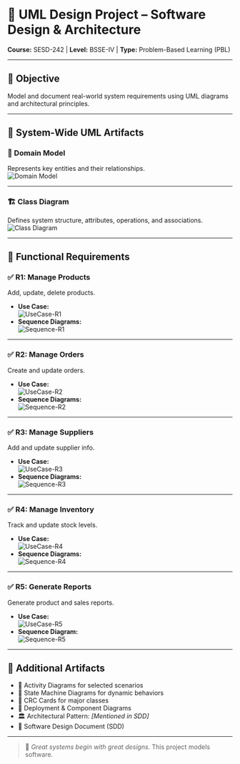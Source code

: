 # 🧠 UML Design Project – Software Design & Architecture  
**Course:** SESD-242 | **Level:** BSSE-IV | **Type:** Problem-Based Learning (PBL)

---

## 🎯 Objective  
Model and document real-world system requirements using UML diagrams and architectural principles.

---

## 🧩 System-Wide UML Artifacts

### 🧠 Domain Model
Represents key entities and their relationships.  
![Domain Model](./screenshots/Domain-Model.png)

---

### 🏗️ Class Diagram
Defines system structure, attributes, operations, and associations.  
![Class Diagram](./screenshots/ClassDiagram.PNG)

---

## 📌 Functional Requirements

### ✅ R1: Manage Products  
Add, update, delete products.  
- **Use Case:**  
  ![UseCase-R1](./screenshots/usecase-diagram-R1.PNG)  
- **Sequence Diagrams:**  
  ![Sequence-R1](./screenshots/sequence-diagram-R1.png)

---

### ✅ R2: Manage Orders  
Create and update orders.  
- **Use Case:**  
  ![UseCase-R2](./screenshots/usecase-diagram-R2.png)  
- **Sequence Diagrams:**  
  ![Sequence-R2](./screenshots/Sequence-diagram-R2.png)

---

### ✅ R3: Manage Suppliers  
Add and update supplier info.  
- **Use Case:**  
  ![UseCase-R3](./screenshots/usecase-diagram-R3.png)  
- **Sequence Diagrams:**  
  ![Sequence-R3](./screenshots/Sequence-diagram-R3.png)

---

### ✅ R4: Manage Inventory  
Track and update stock levels.  
- **Use Case:**  
  ![UseCase-R4](./screenshots/Usecase-diagram-R4.png)  
- **Sequence Diagrams:**  
  ![Sequence-R4](./screenshots/Sequence-diagram-R4.png)

---

### ✅ R5: Generate Reports  
Generate product and sales reports.  
- **Use Case:**  
  ![UseCase-R5](./screenshots/Usecase-diagram-R5.png)  
- **Sequence Diagram:**  
  ![Sequence-R5](./screenshots/Sequence-diagram-R5.PNG)

---

## 📘 Additional Artifacts

- 🔄 Activity Diagrams for selected scenarios  
- 🔘 State Machine Diagrams for dynamic behaviors  
- 📇 CRC Cards for major classes  
- 🧱 Deployment & Component Diagrams  
- 🏛️ Architectural Pattern: *[Mentioned in SDD]*  
- 📄 Software Design Document (SDD)

---

> 🚀 *Great systems begin with great designs.* This project models software.

